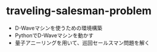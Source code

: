 # traveling-salesman-problem
 - D-Waveマシンを使うための環境構築
 - PythonでD-Waveマシンを動かす
 - 量子アニーリングを用いて、巡回セールスマン問題を解く